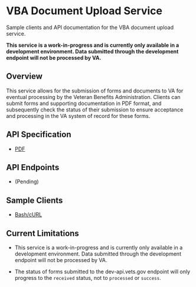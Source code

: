 # VBA Document Upload Service

Sample clients and API documentation for the VBA document upload service.

**This service is a work-in-progress and is currently only available in a 
development environment. Data submitted through the development endpoint 
will not be processed by VA.**

## Overview

This service allows for the submission of forms and documents to VA for 
eventual processing by the Veteran Benefits Administration. Clients can 
submit forms and supporting documentation in PDF format, and subsequently
check the status of their submission to ensure acceptance and processing in
the VA system of record for these forms.

## API Specification
- [PDF](Document%20Upload%20API%20Design-20180416.pdf)

## API Endpoints
- (Pending)

## Sample Clients
- [Bash/cURL](curl)

## Current Limitations
- This service is a work-in-progress and is currently only available in a
development environment. Data submitted through the development endpoint
will not be processed by VA.

- The status of forms submitted to the dev-api.vets.gov endpoint will only
progress to the `received` status, not to `processed` or `success`.
